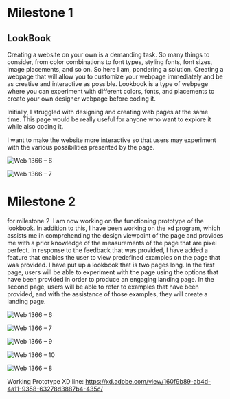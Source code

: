 
# Milestone 1

## LookBook

Creating a website on your own is a demanding task. So many things to consider, from color combinations to font types, styling fonts, font sizes, image placements, and so on. So here I am, pondering a solution. Creating a webpage that will allow you to customize your webpage immediately and be as creative and interactive as possible. 
Lookbook is a type of webpage where you can experiment with different colors, fonts, and placements to create your own designer webpage before coding it.

Initially, I struggled with designing and creating web pages at the same time. This page would be really useful for anyone who want to explore it while also coding it. 

I want to make the website more interactive so that users may experiment with the various possibilities presented by the page.

![Web 1366 – 6](https://user-images.githubusercontent.com/89596201/193157570-9c32827d-2d4b-4b9d-9285-cfa5964299c8.png)

![Web 1366 – 7](https://user-images.githubusercontent.com/89596201/193157573-c2050b52-b2c8-4209-99b6-40a4e9a20d62.png)

# Milestone 2

for milestone 2  I am now working on the functioning prototype of the lookbook. In addition to this, I have been working on the xd program, which assists me in comprehending the design viewpoint of the page and provides me with a prior knowledge of the measurements of the page that are pixel perfect. 
In response to the feedback that was provided, I have added a feature that enables the user to view predefined examples on the page that was provided. I have put up a lookbook that is two pages long. 
In the first page, users will be able to experiment with the page using the options that have been provided in order to produce an engaging landing page. In the second page, users will be able to refer to examples that have been provided, and with the assistance of those examples, they will create a landing page.

![Web 1366 – 6](https://user-images.githubusercontent.com/89596201/194770684-79815533-2dbb-4b1c-9e34-01ac07f1fc78.png)

![Web 1366 – 7](https://user-images.githubusercontent.com/89596201/194770685-c7ca62cb-1675-45fc-b25f-2391c96b6a16.png)

![Web 1366 – 9](https://user-images.githubusercontent.com/89596201/194770688-85e517ae-f5b3-49e3-b50b-768370a7e3b5.png)

![Web 1366 – 10](https://user-images.githubusercontent.com/89596201/194770689-619d0e83-2425-416c-8a3e-7d3236202ccb.png)

![Web 1366 – 8](https://user-images.githubusercontent.com/89596201/194770686-0b08bb95-1579-4fee-ac56-9199f90abd59.png)

Working Prototype XD line: https://xd.adobe.com/view/160f9b89-ab4d-4a11-9358-63278d3887b4-435c/



